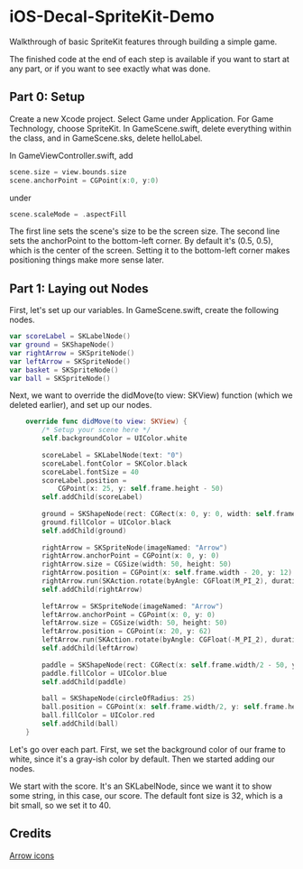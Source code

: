 # iOS-Decal-SpriteKit-Demo
Walkthrough of basic SpriteKit features through building a simple game. 

The finished code at the end of each step is available if you want to start at any part, or if you want to see exactly what was done.

## Part 0: Setup
Create a new Xcode project. Select Game under Application. For Game Technology, choose SpriteKit. In GameScene.swift, delete everything within the class, and in GameScene.sks, delete helloLabel. 

In GameViewController.swift, add 
```swift
scene.size = view.bounds.size
scene.anchorPoint = CGPoint(x:0, y:0)
```
under 
```swift
scene.scaleMode = .aspectFill
```

The first line sets the scene's size to be the screen size. The second line sets the anchorPoint to the bottom-left corner. By default it's (0.5, 0.5), which is the center of the screen. Setting it to the bottom-left corner makes positioning things make more sense later.

## Part 1: Laying out Nodes
First, let's set up our variables. In GameScene.swift, create the following nodes.
```swift
var scoreLabel = SKLabelNode()
var ground = SKShapeNode()
var rightArrow = SKSpriteNode()
var leftArrow = SKSpriteNode()
var basket = SKSpriteNode()
var ball = SKSpriteNode()
```
Next, we want to override the didMove(to view: SKView) function (which we deleted earlier), and set up our nodes.
```swift
    override func didMove(to view: SKView) {
        /* Setup your scene here */
        self.backgroundColor = UIColor.white
                
        scoreLabel = SKLabelNode(text: "0")
        scoreLabel.fontColor = SKColor.black
        scoreLabel.fontSize = 40
        scoreLabel.position =
            CGPoint(x: 25, y: self.frame.height - 50)
        self.addChild(scoreLabel)
        
        ground = SKShapeNode(rect: CGRect(x: 0, y: 0, width: self.frame.width, height: 75))
        ground.fillColor = UIColor.black
        self.addChild(ground)
        
        rightArrow = SKSpriteNode(imageNamed: "Arrow")
        rightArrow.anchorPoint = CGPoint(x: 0, y: 0)
        rightArrow.size = CGSize(width: 50, height: 50)
        rightArrow.position = CGPoint(x: self.frame.width - 20, y: 12)
        rightArrow.run(SKAction.rotate(byAngle: CGFloat(M_PI_2), duration: 0))
        self.addChild(rightArrow)
        
        leftArrow = SKSpriteNode(imageNamed: "Arrow")
        leftArrow.anchorPoint = CGPoint(x: 0, y: 0)
        leftArrow.size = CGSize(width: 50, height: 50)
        leftArrow.position = CGPoint(x: 20, y: 62)
        leftArrow.run(SKAction.rotate(byAngle: CGFloat(-M_PI_2), duration: 0))
        self.addChild(leftArrow)
        
        paddle = SKShapeNode(rect: CGRect(x: self.frame.width/2 - 50, y: 90, width: 100, height: 20))
        paddle.fillColor = UIColor.blue
        self.addChild(paddle)
        
        ball = SKShapeNode(circleOfRadius: 25)
        ball.position = CGPoint(x: self.frame.width/2, y: self.frame.height - 50)
        ball.fillColor = UIColor.red
        self.addChild(ball)
    }
```

Let's go over each part. First, we set the background color of our frame to white, since it's a gray-ish color by default. Then we started adding our nodes.

We start with the score. It's an SKLabelNode, since we want it to show some string, in this case, our score. The default font size is 32, which is a bit small, so we set it to 40.


## Credits
[Arrow icons](https://icons8.com/web-app/10755/Give-Way)
